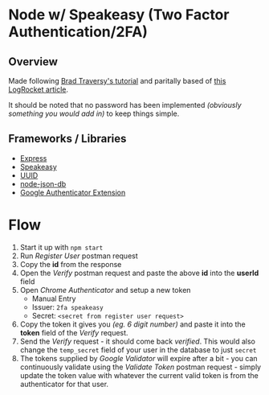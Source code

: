 # Node w/ Speakeasy (Two Factor Authentication/2FA)

## Overview
Made following [Brad Traversy's tutorial](https://www.youtube.com/watch?v=KQya9i6czhM&t=180s) and paritally based of [this LogRocket article](https://blog.logrocket.com/implementing-two-factor-authentication-using-speakeasy/). 

It should be noted that no password has been implemented *(obviously something you would add in)* to keep things simple. 

## Frameworks / Libraries
- [Express](https://expressjs.com/)
- [Speakeasy](https://github.com/speakeasyjs/speakeasy)
- [UUID](https://www.npmjs.com/package/uuid)
- [node-json-db](https://www.npmjs.com/package/node-json-db)
- [Google Authenticator Extension](https://chrome.google.com/webstore/detail/authenticator/bhghoamapcdpbohphigoooaddinpkbai?hl=en)

# Flow
1. Start it up with `npm start`
1. Run *Register User* postman request
1. Copy the **id** from the response
1. Open the *Verify* postman request and paste the above **id** into the **userId** field 
1. Open *Chrome Authenticator* and setup a new token
    - Manual Entry
    - Issuer: `2fa speakeasy`
    - Secret: `<secret from register user request>`
1. Copy the token it gives you *(eg. 6 digit number)* and paste it into the **token** field of the *Verify* request. 
1. Send the *Verify* request - it should come back *verified*. This would also change the `temp_secret` field of your user in the database to just `secret`
1. The tokens supplied by *Google Validator* will expire after a bit - you can continuously validate using the *Validate Token* postman request - simply update the token value with whatever the current valid token is from the authenticator for that user. 
